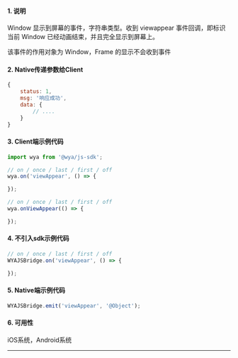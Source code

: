 #### 1. 说明

Window 显示到屏幕的事件，字符串类型。收到 viewappear 事件回调，即标识当前 Window 已经动画结束，并且完全显示到屏幕上。

该事件的作用对象为 Window，Frame 的显示不会收到事件

#### 2. Native传递参数给Client

```javascript
{
	status: 1,
	msg: '响应成功',
	data: {
		// ....
	}
}
```

#### 3. Client端示例代码

```javascript
import wya from '@wya/js-sdk';

// on / once / last / first / off
wya.on('viewAppear', () => {

});

// on / once / last / first / off
wya.onViewAppear(() => {

});
```

#### 4. 不引入sdk示例代码

```javascript
// on / once / last / first / off
WYAJSBridge.on('viewAppear', () => {

});
```

#### 5. Native端示例代码

```javascript
WYAJSBridge.emit('viewAppear', '@Object');
```

#### 6. 可用性

iOS系统，Android系统

---------

